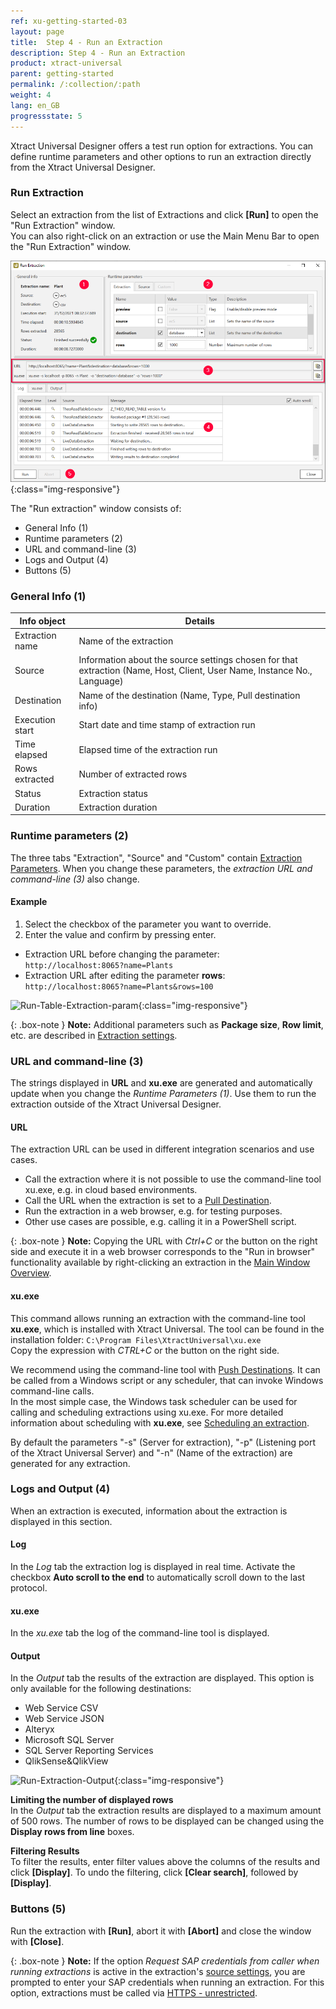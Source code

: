 ```yaml
---
ref: xu-getting-started-03
layout: page
title:  Step 4 - Run an Extraction
description: Step 4 - Run an Extraction
product: xtract-universal
parent: getting-started
permalink: /:collection/:path
weight: 4
lang: en_GB
progressstate: 5
---
```



Xtract Universal Designer offers a test run option for extractions. 
You can define runtime parameters and other options to run an extraction directly from the Xtract Universal Designer.

### Run Extraction 
 
Select an extraction from the list of Extractions and click **[Run]** to open the "Run Extraction" window.<br>
You can also right-click on an extraction or use the Main Menu Bar to open the "Run Extraction" window.

![Run-Table-Extraction](/img/content/xu/xu_run_extraction_dialogue.png){:class="img-responsive"}

The "Run extraction" window consists of:
- General Info (1)
- Runtime parameters (2)
- URL and command-line (3)
- Logs and Output (4)
- Buttons (5)  

### General Info (1)

Info object |Details
------------ | ------------ |
Extraction name  | Name of the extraction |
Source | Information about the source settings chosen for that extraction (Name, Host, Client, User Name, Instance No., Language) |
Destination | Name of the destination (Name, Type, Pull destination info)|
Execution start | Start date and time stamp of extraction run |
Time elapsed | Elapsed time of the extraction run |
Rows extracted| Number of extracted rows |
Status | Extraction status |
Duration | Extraction duration |

### Runtime parameters (2)

The three tabs "Extraction", "Source" and "Custom" contain [Extraction Parameters](../execute-and-automate-extractions/extraction-parameters).
When you change these parameters, the *extraction URL and command-line (3)* also change.

#### Example
1. Select the checkbox of the parameter you want to override.
2. Enter the value and confirm by pressing enter. 
- Extraction URL before changing the parameter:<br>
`http://localhost:8065?name=Plants`
- Extraction URL after editing the parameter **rows**:<br>
`http://localhost:8065?name=Plants&rows=100` 

![Run-Table-Extraction-param](/img/content/xu/xu_run_extraction_param.png){:class="img-responsive"}

{: .box-note }
**Note:** Additional parameters such as **Package size**, **Row limit**, etc. are described in [Extraction settings](./../table/extraction-settings). 


### URL and command-line (3)
The strings displayed in **URL** and **xu.exe** are generated and automatically update when you change the *Runtime Parameters (1)*.
Use them to run the extraction outside of the Xtract Universal Designer.

#### URL
The extraction URL can be used in different integration scenarios and use cases. 
- Call the extraction where it is not possible to use the command-line tool xu.exe, e.g. in cloud based environments.
- Call the URL when the extraction is set to a [Pull Destination](../destinations#pull-and-push-destinations).
- Run the extraction in a web browser, e.g. for testing purposes. 
- Other use cases are possible, e.g. calling it in a PowerShell script. 

{: .box-note }
**Note:** 
Copying the URL with *Ctrl+C* or the button on the right side and execute it in a web browser corresponds to the "Run in browser" functionality available by right-clicking an extraction in the [Main Window Overview](../getting-started/designer-overview).

#### xu.exe 
This command allows running an extraction with the command-line tool **xu.exe**, which is installed with Xtract Universal.
The tool can be found in the installation folder: ```C:\Program Files\XtractUniversal\xu.exe``` <br>
Copy the expression with *CTRL+C* or the button on the right side. 

We recommend using the command-line tool with [Push Destinations](../destinations#pull-and-push-destinations).
It can be called from a Windows script or any scheduler, that can invoke Windows command-line calls. <br>
In the most simple case, the Windows task scheduler can be used for calling and scheduling extractions using xu.exe. For more detailed information about scheduling with **xu.exe**, see [Scheduling an extraction](../execute-and-automate-extractions/call-via-scheduler).

By default the parameters "-s" (Server for extraction), "-p" (Listening port of the Xtract Universal Server) and "-n" (Name of the extraction) are generated for any extraction. 

### Logs and Output (4) 
When an extraction is executed, information about the extraction is displayed in this section.

#### Log 
In the *Log* tab the extraction log is displayed in real time.
Activate the checkbox **Auto scroll to the end** to automatically scroll down to the last protocol.  

#### xu.exe 
In the *xu.exe* tab the log of the command-line tool is displayed. 
 
#### Output 

In the *Output* tab the results of the extraction are displayed.
This option is only available for the following destinations:
- Web Service CSV 
- Web Service JSON 
- Alteryx
- Microsoft SQL Server
- SQL Server Reporting Services 
- QlikSense&QlikView

![Run-Extraction-Output](/img/content/xu/xu_run_extraction_output.png){:class="img-responsive"}

**Limiting the number of displayed rows**<br>
In the *Output* tab the extraction results are displayed to a maximum amount of 500 rows.
The number of rows to be displayed can be changed using the **Display rows from line** boxes.

**Filtering Results**<br>
To filter the results, enter filter values above the columns of the results and click **[Display]**.
To undo the filtering, click **[Clear search]**, followed by **[Display]**.

### Buttons (5) 
Run the extraction with **[Run]**, abort it with **[Abort]** and close the window with **[Close]**.

{: .box-note }
**Note:** If the option *Request SAP credentials from caller when running extractions* is active in the extraction's [source settings](./sap-connection#authentication), you are prompted to enter your SAP credentials when running an extraction.
For this option, extractions must be called via [HTTPS - unrestricted](../server/server-settings#web-server).
